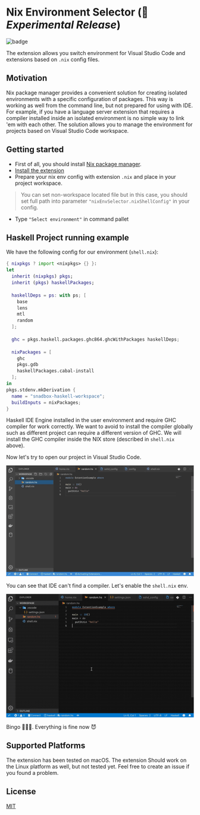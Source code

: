 # Nix Environment Selector (🧪 *Experimental Release*)

![badge](https://action-badges.now.sh/arrterian/nix-env-selector)

The extension allows you switch environment for Visual Studio Code and extensions based on `.nix` config files.

## Motivation

Nix package manager provides a convenient solution for creating isolated environments with a specific configuration of packages. This way is working as well from the command line, but not prepared for using with IDE. For example, if you have a language server extension that requires a compiler installed inside an isolated environment is no simple way to link 'em with each other. The solution allows you to manage the environment for projects based on Visual Studio Code workspace.

## Getting started

* First of all, you should install [Nix package manager](https://nixos.org/nix/).
* [Install the extension](https://marketplace.visualstudio.com/items?itemName=arrterian.nix-env-selector)
* Prepare your nix env config with extension `.nix` and place in your project workspace.

> You can set non-workspace located file but in this case, you should set full path into parameter `"nixEnvSelector.nixShellConfig"` in your config.

* Type `"Select environment"` in command pallet

## Haskell Project running example

We have the following config for our environment (`shell.nix`):

```nix
{ nixpkgs ? import <nixpkgs> {} }:
let
  inherit (nixpkgs) pkgs;
  inherit (pkgs) haskellPackages;

  haskellDeps = ps: with ps; [
    base
    lens
    mtl
    random
  ];

  ghc = pkgs.haskell.packages.ghc864.ghcWithPackages haskellDeps;

  nixPackages = [
    ghc
    pkgs.gdb
    haskellPackages.cabal-install
  ];
in
pkgs.stdenv.mkDerivation {
  name = "snadbox-haskell-workspace";
  buildInputs = nixPackages;
}
```

Haskell IDE Engine installed in the user environment and require GHC compiler for work correctly. We want to avoid to install the compiler globally such as different project can require a different version of GHC. We will install the GHC compiler inside the NIX store (described in `shell.nix` above).

Now let's try to open our project in Visual Studio Code.

![Without Env Demo](resources/without-env-demo.gif)

You can see that IDE can't find a compiler. Let's enable the `shell.nix` env.

![With Env Demo](resources/with-env-demo.gif)

Bingo 🎉🎉🎉. Everything is fine now 😈

## Supported Platforms

The extension has been tested on macOS. The extension Should work on the Linux platform as well, but not tested yet. Feel free to create an issue if you found a problem.

## License

[MIT](LICENSE)

